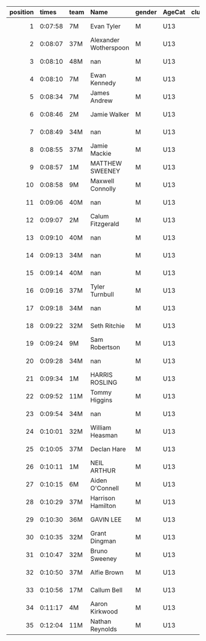 |   position | times   | team   | Name                  | gender   | AgeCat   |   clubnumber | Club name           | Website                               |   finishPosition |
|-----------:|:--------|:-------|:----------------------|:---------|:---------|-------------:|:--------------------|:--------------------------------------|-----------------:|
|          1 | 0:07:58 | 7M     | Evan Tyler            | M        | U13      |            7 | Giffnock North AC   | https://www.giffnocknorth.co.uk/      |                1 |
|          2 | 0:08:07 | 37M    | Alexander Wotherspoon | M        | U13      |           37 | Law & District AAC  | http://www.lawaac.co.uk/              |                2 |
|          3 | 0:08:10 | 48M    | nan                   | M        | U13      |           48 | Springburn Harriers | https://www.springburnharriers.co.uk/ |                3 |
|          4 | 0:08:10 | 7M     | Ewan Kennedy          | M        | U13      |            7 | Giffnock North AC   | https://www.giffnocknorth.co.uk/      |                4 |
|          5 | 0:08:34 | 7M     | James Andrew          | M        | U13      |            7 | Giffnock North AC   | https://www.giffnocknorth.co.uk/      |                5 |
|          6 | 0:08:46 | 2M     | Jamie Walker          | M        | U13      |            2 | Kilmarnock H&AC     | http://www.kilmarnockharriers.com/    |                6 |
|          7 | 0:08:49 | 34M    | nan                   | M        | U13      |           34 | Kilbarchan AAC      | https://kilbarchanaac.org.uk/         |                7 |
|          8 | 0:08:55 | 37M    | Jamie Mackie          | M        | U13      |           37 | Law & District AAC  | http://www.lawaac.co.uk/              |                8 |
|          9 | 0:08:57 | 1M     | MATTHEW SWEENEY       | M        | U13      |            1 | East Kilbride AC    | http://www.ekac.org.uk/               |                9 |
|         10 | 0:08:58 | 9M     | Maxwell Connolly      | M        | U13      |            9 | Garscube Harriers   | https://www.garscubeharriers.org.uk/  |               10 |
|         11 | 0:09:06 | 40M    | nan                   | M        | U13      |           40 | Motherwell AC       | https://motherwellac.com/             |               11 |
|         12 | 0:09:07 | 2M     | Calum Fitzgerald      | M        | U13      |            2 | Kilmarnock H&AC     | http://www.kilmarnockharriers.com/    |               12 |
|         13 | 0:09:10 | 40M    | nan                   | M        | U13      |           40 | Motherwell AC       | https://motherwellac.com/             |               13 |
|         14 | 0:09:13 | 34M    | nan                   | M        | U13      |           34 | Kilbarchan AAC      | https://kilbarchanaac.org.uk/         |               14 |
|         15 | 0:09:14 | 40M    | nan                   | M        | U13      |           40 | Motherwell AC       | https://motherwellac.com/             |               15 |
|         16 | 0:09:16 | 37M    | Tyler Turnbull        | M        | U13      |           37 | Law & District AAC  | http://www.lawaac.co.uk/              |               16 |
|         17 | 0:09:18 | 34M    | nan                   | M        | U13      |           34 | Kilbarchan AAC      | https://kilbarchanaac.org.uk/         |               17 |
|         18 | 0:09:22 | 32M    | Seth Ritchie          | M        | U13      |           32 | Helensburgh AAC     | https://www.helensburghaac.com/       |               18 |
|         19 | 0:09:24 | 9M     | Sam Robertson         | M        | U13      |            9 | Garscube Harriers   | https://www.garscubeharriers.org.uk/  |               19 |
|         20 | 0:09:28 | 34M    | nan                   | M        | U13      |           34 | Kilbarchan AAC      | https://kilbarchanaac.org.uk/         |               20 |
|         21 | 0:09:34 | 1M     | HARRIS ROSLING        | M        | U13      |            1 | East Kilbride AC    | http://www.ekac.org.uk/               |               21 |
|         22 | 0:09:52 | 11M    | Tommy Higgins         | M        | U13      |           11 | Airdrie Harriers    | http://airdrieharriers.org/           |               22 |
|         23 | 0:09:54 | 34M    | nan                   | M        | U13      |           34 | Kilbarchan AAC      | https://kilbarchanaac.org.uk/         |               23 |
|         24 | 0:10:01 | 32M    | William Heasman       | M        | U13      |           32 | Helensburgh AAC     | https://www.helensburghaac.com/       |               24 |
|         25 | 0:10:05 | 37M    | Declan Hare           | M        | U13      |           37 | Law & District AAC  | http://www.lawaac.co.uk/              |               25 |
|         26 | 0:10:11 | 1M     | NEIL ARTHUR           | M        | U13      |            1 | East Kilbride AC    | http://www.ekac.org.uk/               |               26 |
|         27 | 0:10:15 | 6M     | Aiden O'Connell       | M        | U13      |            6 | Cambuslang Harriers | https://cambuslangharriers.org/       |               27 |
|         28 | 0:10:29 | 37M    | Harrison Hamilton     | M        | U13      |           37 | Law & District AAC  | http://www.lawaac.co.uk/              |               28 |
|         29 | 0:10:30 | 36M    | GAVIN LEE             | M        | U13      |           36 | Larkhall YMCA       | https://www.larkhallymcaharriers.org  |               29 |
|         30 | 0:10:35 | 32M    | Grant Dingman         | M        | U13      |           32 | Helensburgh AAC     | https://www.helensburghaac.com/       |               30 |
|         31 | 0:10:47 | 32M    | Bruno Sweeney         | M        | U13      |           32 | Helensburgh AAC     | https://www.helensburghaac.com/       |               31 |
|         32 | 0:10:50 | 37M    | Alfie Brown           | M        | U13      |           37 | Law & District AAC  | http://www.lawaac.co.uk/              |               32 |
|         33 | 0:10:56 | 17M    | Callum Bell           | M        | U13      |           17 | Calderglen Harriers | http://www.calderglenharriers.org.uk/ |               33 |
|         34 | 0:11:17 | 4M     | Aaron Kirkwood        | M        | U13      |            4 | Inverclyde AC       | https://www.inverclydeac.org/         |               34 |
|         35 | 0:12:04 | 11M    | Nathan Reynolds       | M        | U13      |           11 | Airdrie Harriers    | http://airdrieharriers.org/           |               35 |